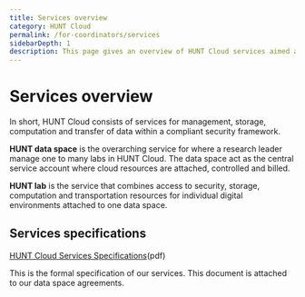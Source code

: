 ```yaml
---
title: Services overview
category: HUNT Cloud
permalink: /for-coordinators/services
sidebarDepth: 1
description: This page gives an overview of HUNT Cloud services aimed at coordinators.
---
```


# Services overview

In short, HUNT Cloud consists of services for management, storage, computation and transfer of data within a compliant security framework.

**HUNT data space** is the overarching service for where a research leader manage one to many labs in HUNT Cloud. The data space act as the central service account where cloud resources are attached, controlled and billed. 

**HUNT lab** is the service that combines access to security, storage, computation and transportation resources for individual digital environments attached to one data space. 

## Services specifications

[HUNT Cloud Services Specifications](https://assets.hdc.ntnu.no/assets/agreements/hunt-cloud-services-specifications.pdf)(pdf)

This is the formal specification of our services. This document is attached to our data space agreements. 


